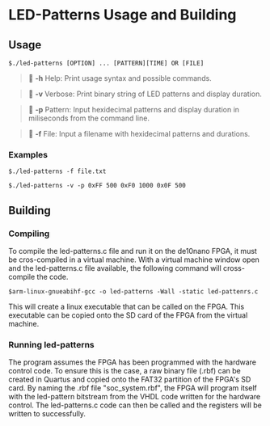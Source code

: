 # LED-Patterns Usage and Building

## Usage
`$./led-patterns [OPTION] ... [PATTERN][TIME] OR [FILE]`

> :memo: **-h** Help: Print usage syntax and possible commands.  

> :memo: **-v** Verbose: Print binary string of LED patterns and display duration.  

> :memo: **-p** Pattern: Input hexidecimal patterns and display duration in miliseconds from the command line.  

> :memo: **-f** File: Input a filename with hexidecimal patterns and durations.

### Examples
`$./led-patterns -f file.txt`

`$./led-patterns -v -p 0xFF 500 0xF0 1000 0x0F 500` 

## Building

### Compiling
To compile the led-patterns.c file and run it on the de10nano FPGA, it must be cros-compiled in a virtual machine. With a virtual machine window open and the led-patterns.c file available, the following command will cross-compile the code.

`$arm-linux-gnueabihf-gcc -o led-patterns -Wall -static led-pattenrs.c`

This will create a linux executable that can be called on the FPGA. This executable can be copied onto the SD card of the FPGA from the virtual machine.

### Running led-patterns
The program assumes the FPGA has been programmed with the hardware control code. To ensure this is the case, a raw binary file (.rbf) can be created in Quartus and copied onto the FAT32 partition of the FPGA's SD card. By naming the .rbf file "soc_system.rbf", the FPGA will program itself with the led-pattern bitstream from the VHDL code written for the hardware control. The led-patterns.c code can then be called and the registers will be written to successfully.